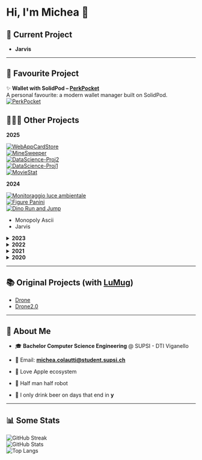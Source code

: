 # Hi, I'm Michea 👋

## 🚀 Current Project
- **Jarvis**

---

## 💼 Favourite Project

✨ **Wallet with SolidPod – [PerkPocket](https://github.com/MicheaColautti/WalletWithSolidPod-PerkPocket)**  
A personal favourite: a modern wallet manager built on SolidPod.  
[![PerkPocket](https://github-readme-stats.vercel.app/api/pin/?username=MicheaColautti&repo=WalletWithSolidPod-PerkPocket&theme=radical)](https://github.com/MicheaColautti/WalletWithSolidPod-PerkPocket)



## 👨🏼‍💻 Other Projects


**2025**

[![WebAppCardStore](https://github-readme-stats.vercel.app/api/pin/?username=MicheaColautti&repo=WebAppCardStore&theme=radical)](https://github.com/MicheaColautti/WebAppCardStore)  
[![MineSweeper](https://github-readme-stats.vercel.app/api/pin/?username=MicheaColautti&repo=MineSweeper&theme=radical)](https://github.com/MicheaColautti/MineSweeper)  
[![DataScience-Proj2](https://github-readme-stats.vercel.app/api/pin/?username=MicheaColautti&repo=DataScience-Proj2&theme=radical)](https://github.com/MicheaColautti/DataScience-Proj2)  
[![DataScience-Proj1](https://github-readme-stats.vercel.app/api/pin/?username=MicheaColautti&repo=DataScience-Proj1&theme=radical)](https://github.com/MicheaColautti/DataScience-Proj1)  
[![MovieStat](https://github-readme-stats.vercel.app/api/pin/?username=MicheaColautti&repo=MovieStat&theme=radical)](https://github.com/MicheaColautti/MovieStat)  



**2024**

[![Monitoraggio luce ambientale](https://github-readme-stats.vercel.app/api/pin/?username=MicheaColautti&repo=MonitoraggioLuceAmbientale&theme=radical)](https://github.com/MicheaColautti/MonitoraggioLuceAmbientale)  
[![Figure Panini](https://github-readme-stats.vercel.app/api/pin/?username=MicheaColautti&repo=FigurePanini&theme=radical)](https://github.com/MicheaColautti/FigurePanini)  
[![Dino Run and Jump](https://github-readme-stats.vercel.app/api/pin/?username=MicheaColautti&repo=dino-run-and-jump&theme=radical)](https://github.com/MicheaColautti/dino-run-and-jump)  
- Monopoly Ascii  
- Jarvis  



<details>
  <summary><b>2023</b></summary>

[![Pianificazione Presentazioni Progetti](https://github-readme-stats.vercel.app/api/pin/?username=MicheaColautti&repo=PianificazionePresentazioniProgetti&theme=radical)](https://github.com/MicheaColautti/PianificazionePresentazioniProgetti)  
[![Gestione Campo Estivo V2](https://github-readme-stats.vercel.app/api/pin/?username=MicheaColautti&repo=GestioneCampoEstivoV2&theme=radical)](https://github.com/MicheaColautti/GestioneCampoEstivoV2)  

</details>

<details>
  <summary><b>2022</b></summary>

[![Gestione Campo Estivo](https://github-readme-stats.vercel.app/api/pin/?username=MicheaColautti&repo=GestioneCampoEstivo&theme=radical)](https://github.com/MicheaColautti/GestioneCampoEstivo)  

</details>

<details>
  <summary><b>2021</b></summary>

[![Drone2.0](https://github-readme-stats.vercel.app/api/pin/?username=MicheaColautti&repo=Drone-2.0&theme=radical)](https://github.com/MicheaColautti/Drone2.0)  

</details>

<details>
  <summary><b>2020</b></summary>

[![Drone](https://github-readme-stats.vercel.app/api/pin/?username=MicheaColautti&repo=Drone&theme=radical)](https://github.com/MicheaColautti/Drone)  

</details>

---

## 📚 Original Projects (with [LuMug](https://github.com/LuMug))

- [Drone](https://github.com/LuMug/Drone)  
- [Drone2.0](https://github.com/LuMug/Drone-2.0)  

---

## 👤 About Me 

- 🎓 **Bachelor Computer Science Engineering** @ SUPSI - DTI Viganello  
- 📧 Email: **michea.colautti@student.supsi.ch**  

- 🍎 Love Apple ecosystem  
- 🦾 Half man half robot  
- 🍺 I only drink beer on days that end in **y**  

---

## 📊 Some Stats  

![GitHub Streak](http://github-readme-streak-stats.herokuapp.com?user=MicheaColautti&theme=radical)  
![GitHub Stats](https://github-readme-stats.vercel.app/api?username=MicheaColautti&theme=radical&show_icons=true&include_all_commits=true)  
![Top Langs](https://github-readme-stats.vercel.app/api/top-langs/?username=MicheaColautti&layout=compact&theme=radical&langs_count=10)  
